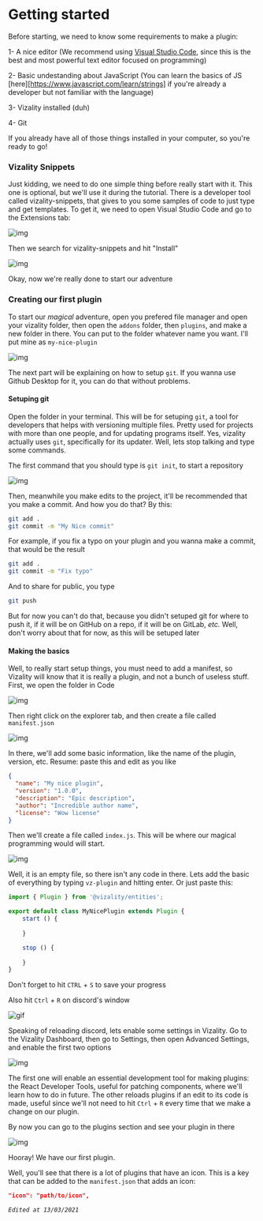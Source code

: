 # Getting started

Before starting, we need to know some requirements to make a plugin:

1- A nice editor (We recommend using [Visual Studio Code](https://code.visualstudio.com/), since this is the best and most powerful text editor focused on programming)

2- Basic undestanding about JavaScript (You can learn the basics of JS [here][https://www.javascript.com/learn/strings] if you're already a developer but not familiar with the language)

3- Vizality installed (duh)

4- Git

If you already have all of those things installed in your computer, so you're ready to go!



### Vizality Snippets

Just kidding, we need to do one simple thing before really start with it. This one is optional, but we'll use it during the tutorial. There is a developer tool called vizality-snippets, that gives to you some samples of code to just type and get templates. To get it, we need to open Visual Studio Code and go to the Extensions tab:

![img](http://auser-dont-get-out-of-his-home-so-hell-never-get.c0ronavir.us/95A0Cdc.png)

Then we search for vizality-snippets and hit "Install"

![img](http://auser.already-masturbated-3-times.today/3fb1FC0.png)

Okay, now we're really done to start our adventure



### Creating our first plugin

To start our *magical* adventure, open you prefered file manager and open your vizality folder, then open the `addons` folder, then `plugins`, and make a new folder in there. You can put to the folder whatever name you want. I'll put mine as `my-nice-plugin`

![img](https://auser-have-some.yiff.services/74B23af.png)

The next part will be explaining on how to setup `git`. If you wanna use Github Desktop for it, you can do that without problems.

#### Setuping git

Open the folder in your terminal. This will be for setuping `git`, a tool for developers that helps with versioning multiple files. Pretty used for projects with more than one people, and for updating programs itself. Yes, vizality actually uses `git`, specifically for its updater. Well, lets stop talking and type some commands.

The first command that you should type is `git init`, to start a repository

![img](https://auser.already-masturbated-3-times.today/dBC25Ec.png)

Then, meanwhile you make edits to the project, it'll be recommended that you make a commit. And how you do that? By this:

```bash
git add .
git commit -m "My Nice commit"
```

For example, if you fix a typo on your plugin and you wanna make a commit, that would be the result

```bash
git add .
git commit -m "Fix typo"
```

And to share for public, you type

```bash
git push
```

But for now you can't do that, because you didn't setuped git for where to push it, if it will be on GitHub on a repo, if it will be on GitLab, *etc.* Well, don't worry about that for now, as this will be setuped later



#### Making the basics

Well, to really start setup things, you must need to add a manifest, so Vizality will know that it is really a plugin, and not a bunch of useless stuff. First, we open the folder in Code

![img](https://auser-have-some.yiff.services/FE1c4da.png)

Then right click on the explorer tab, and then create a file called `manifest.json`

![img](https://auser.ipgrabber.link/CD2AbB5.png)

In there, we'll add some basic information, like the name of the plugin, version, etc. Resume: paste this and edit as you like

```json
{
  "name": "My nice plugin",
  "version": "1.0.0",
  "description": "Epic description",
  "author": "Incredible author name",
  "license": "Wow license"
}
```

Then we'll create a file called `index.js`. This will be where our magical programming would will start.

![img](https://auser-have-some.yiff.services/0ADEfcb.png)

Well, it is an empty file, so there isn't any code in there. Lets add the basic of everything by typing `vz-plugin` and hitting enter. Or just paste this:

```js
import { Plugin } from '@vizality/entities';

export default class MyNicePlugin extends Plugin {
    start () {
        
    }

    stop () {
         
    }
}
```

Don't forget to hit `CTRL` + `S` to save your progress

Also hit `Ctrl` + `R` on discord's window

![gif](https://imagine-having.homo.services/b04210F.gif)

Speaking of reloading discord, lets enable some settings in Vizality. Go to the Vizality Dashboard, then go to Settings, then open Advanced Settings, and enable the first two options

![img](https://auser-dont-get-out-of-his-home-so-hell-never-get.c0ronavir.us/E87CD97.png)

The first one will enable an essential development tool for making plugins: the React Developer Tools, useful for patching components, where we'll learn how to do in future. The other reloads plugins if an edit to its code is made, useful since we'll not need to hit `Ctrl` + `R` every time that we make a change on our plugin.

By now you can go to the plugins section and see your plugin in there

![img](https://auser.already-masturbated-3-times.today/1C4C7Dc.png)

Hooray! We have our first plugin.

Well, you'll see that there is a lot of plugins that have an icon. This is a key that can be added to the `manifest.json` that adds an icon:

```json
"icon": "path/to/icon",
```



*`Edited at 13/03/2021`*